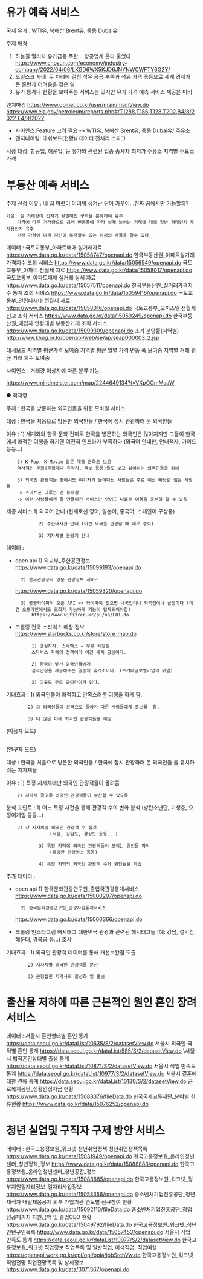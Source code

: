 # 유가 예측 서비스
국제 유가 : WTI유, 북해산 Brent유, 중동 Dubai유
 
주제 배경
1. 하늘길 열리자 유가급등 폭탄… 항공업계 웃다 울었다
https://www.chosun.com/economy/industry-company/2022/04/06/LKGD6WX5KJD6JNYNWCWFTY6G2Y/
2. 오일쇼크 사태: 두 차례에 걸친 석유 공급 부족과 석유 가격 폭등으로 세계 경제가 큰 혼란과 어려움을 겪은 일.
3. 유가 통계나 현황을 보여주는 서비스는 있지만 유가 가격 예측 서비스 제공은 미비
 
벤치마킹
https://www.opinet.co.kr/user/main/mainView.do
https://www.eia.gov/petroleum/reports.php#/T1288,T186,T128,T202,B4/8/2022,E4/9/2022
 
- 사이언스:Feature 고려 필요
-> WTI유, 북해산 Brent유, 중동 Dubai유/ 주유소
- 엔지니어링: 대쉬보드(현황)/ 데이터 전처리 스파크
 
시장 대상: 항공업, 해운업, 등 유가와 관련된 업종 종사자
최저가 주유소
지역별 주요소 가격







# 부동산 예측 서비스

주제 선정 이유 : 내 집 마련이 어려워 생겨난 단어 카푸어…진짜 꿈에서만 가능할까?
			
	가설: 실 거래량이 갑자기 활발해진 구역을 분류하여 유추
		가격에 따른 거래량으로 금액 변동폭에 따라 실제 늘어난 거래에 대해 일반 거래인지 투자용인지 유추
		거래 가격에 따라 자신이 투자할수 있는 위치의 매물을 알수 있다


데이터 :
국토교통부_아파트매매 실거래자료
https://www.data.go.kr/data/15058747/openapi.do
한국부동산원_아파트실거래가격지수 조회 서비스
https://www.data.go.kr/data/15056549/openapi.do
국토교통부_아파트 전월세 자료
https://www.data.go.kr/data/15058017/openapi.do
국토교통부_아파트매매 실거래 상세 자료
https://www.data.go.kr/data/15057511/openapi.do
한국부동산원_실거래가격지수 통계 조회 서비스
https://www.data.go.kr/data/15059416/openapi.do
국토교통부_연립다세대 전월세 자료
https://www.data.go.kr/data/15058016/openapi.do
국토교통부_오피스텔 전월세 신고 조회 서비스
https://www.data.go.kr/data/15059249/openapi.do
한국부동산원_매입자 연령대별 부동산거래 조회 서비스
https://www.data.go.kr/data/15099309/openapi.do
초기 분양률(지역별)
http://www.khug.or.kr/openapi/web/se/ap/seap000003_2.jsp

대시보드 지역별 평균가격 보여줌
	지역별 평균 월별 가격 변동 폭 보여줌
	지역별 거래 평균 거래 회수 보여줌

사이언스 : 거래량 이상치에 따른 분류 가능

 
https://www.mindmeister.com/map/2244649134?t=VXpOOmMaaW


●	최재영

주제 : 한국을 방문하는 외국인들을 위한 모바일 서비스

대상 : 한국을 처음으로 방문한 외국인들 / 한국에 잠시 관광하러 온 외국인들

이유 : 1) 세계화와 한국 문화 전파로 한국을 방문하는 외국인은 많아지지만
   	그들이 한국에서 쾌적한 여행을 하기엔 여전히 인프라가 부족하다
   	(외국어 안내판, 안내책자, 가이드 등등...)

    	2) K-Pop, K-Movie 같은 대중 문화도 보고
       	역사적인 문화(문화재나 유적지, 국보 등등)들도 보고 싶어하는 외국인들을 위해

    	3) 외국인 관광객들 중에서도 여기저기 돌아다닌 사람들은 주로 예산 빠듯한 젊은 사람들
       	-> 스마트폰 다루는 건 능숙함
       	-> 이런 사람들에겐 잘 만들어진 서비스만 있어도 나홀로 여행을 충분히 할 수 있음
   
 
    	 
제공 서비스 1) 외국어 안내 (현재로선 영어, 일본어, 중국어, 스페인어 구상중)
 
            	2) 주한대사관 안내 (이건 외국을 관광할 때 매우 중요)
 
            	3) 지자체별 관광지 안내
                 	 

데이터 :
- open api
       	1) 외교부_주한공관정보
    https://www.data.go.kr/data/15099193/openapi.do

       	2) 한국관광공사_영문 관광정보 서비스
    https://www.data.go.kr/data/15059320/openapi.do
      	 
       	3) 공공와이파이 오픈 API => 와이파이 없으면 내국인이나 외국인이나 끝장이다 (이건 오프라인에서도 조회가 가능하게 기능이 탑재되어야함)
        	https://www.wififree.kr/pu/oa/L01.do

- 크롤링
      	전국 스타벅스 매장 정보
       	https://www.starbucks.co.kr/store/store_map.do

        	1) 명심하자. 스타벅스 = 무료 화장실.
        	스타벅스 자체의 정책이라 이건 세계 공용이다.

        	2) 한국이 낯선 외국인들에게
        	심적안정을 제공해주는 일종의 휴게소이다. (초거대글로벌기업의 위엄)

        	3) 이곳도 무료 와이파이가 있다.

기대효과 : 1) 외국인들이 쾌적하고 만족스러운 여행을 하게 함.

          	2) 그 외국인들이 본국으로 돌아가 다른 사람들에게 홍보를  함.

          	3) 더 많은 미래 외국인 관광객들을 예상












(이용자 모드)

-----------------------------------------------------------------------------

(연구자 모드)

대상 : 한국을 처음으로 방문한 외국인들 / 한국에 잠시 관광하러 온 외국인들
     	을 유치하려는 지자체들

이유 : 1) 특정 지자체에만 외국인 관광객들이 몰려듬
   	 
    	2) 지자체 골고루 외국인 관광객들이 분산할 수 있도록

분석 포인트 : 1) 어느 특정 사건을 통해 관광객 수의 변화 분석
              	(방탄소년단, 기생충, 오징어게임 등등...)

     	2) 각 지자체별 외국인 관광객 수 집계
                	(서울, 강원도, 경상도 등등...)
    
              	3) 특정 지역에 외국인 관광객들이 모이는 원인들 파악
                	(유명한 관광명소 등등)
            	 
              	4) 특정 지역의 외국인 관광객 수와 원인들을 학습

추가 데이터 :
- open api
       	1) 한국문화관광연구원_출입국관광통계서비스
        	https://www.data.go.kr/data/15000297/openapi.do

       	2) 한국문화관광연구원_관광자원통계서비스
    https://www.data.go.kr/data/15000366/openapi.do

- 크롤링
       	인스타그램 해시태그
       	대한민국 관광과 관련된 해시태그들 (예: 강남, 설악산, 해운대, 경복궁 등...) 조사

기대효과 : 1) 외국인 관광객 데이터를 통해 개선보완점 도출
     	 
          	2) 지자체별 외국인 관광객들 분산

          	3) 균형잡힌 지역사회 활성화 및 홍보












# 출산율 저하에 따른 근본적인 원인 혼인 장려 서비스

데이터 : 
	서울시 혼인형태별 혼인 통계
https://data.seoul.go.kr/dataList/10635/S/2/datasetView.do
서울시 외국인 국적별 혼인 통계
https://data.seoul.go.kr/dataList/585/S/2/datasetView.do
\서울시 법적혼인상태별 출생 통계
https://data.seoul.go.kr/dataList/10871/S/2/datasetView.do
서울시 직업 만족도 통계
https://data.seoul.go.kr/dataList/10977/S/2/datasetView.do
서울시 결혼에 대한 견해 통계
https://data.seoul.go.kr/dataList/10130/S/2/datasetView.do
근로복지공단_생활안정자금 현황
https://www.data.go.kr/data/15088376/fileData.do
한국국제교류재단_분야별 한류현황
https://www.data.go.kr/data/15076252/openapi.do





# 청년 실업및 구직자 구제 방안 서비스

데이터 : 
	한국고용정보원_워크넷 청년취업정책 청년취업정책목록
https://www.data.go.kr/data/15031949/openapi.do
한국고용정보원_온라인청년센터_청년정책_정보
https://www.data.go.kr/data/15088883/openapi.do
한국고용정보원_온라인청년센터_청년공간_정보
https://www.data.go.kr/data/15088885/openapi.do
한국고용정보원_워크넷_정부지원일자리정보_일자리사업정보
https://www.data.go.kr/data/15058356/openapi.do
중소벤처기업진흥공단_청년재직자 내일채움공제 외부 가입기관 연도별 신규참여 현황
https://www.data.go.kr/data/15092110/fileData.do
중소벤처기업진흥공단_창업성공패키지 지원금액 및 졸업CEO 현황
https://www.data.go.kr/data/15049792/fileData.do
한국고용정보원_워크넷_청년인턴구인목록
https://www.data.go.kr/data/15057453/openapi.do
서울시 직업 만족도 통계
https://data.seoul.go.kr/dataList/10977/S/2/datasetView.do
한국고용정보원_워크넷 직업정보 직업목록 및 일반직업, 이색직업, 직업여행
https://openapi.work.go.kr/opi/opi/opia/jobSrchVw.do
한국고용정보원_워크넷 직업전망 직업전망목록 및 상세정보
https://www.data.go.kr/data/3071367/openapi.do

